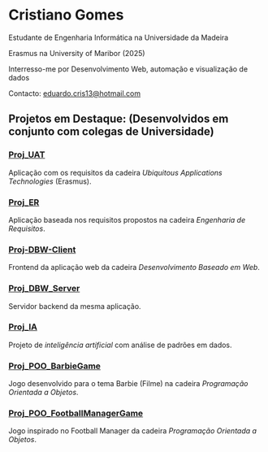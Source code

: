 # Cristiano Gomes

Estudante de Engenharia Informática na Universidade da Madeira

Erasmus na University of Maribor (2025)

Interresso-me por Desenvolvimento Web, automação e visualização de dados

Contacto: eduardo.cris13@hotmail.com

## Projetos em Destaque: (Desenvolvidos em conjunto com colegas de Universidade)

### [Proj_UAT](https://github.com/CristianoGomes28/UATproj)
Aplicação com os requisitos da cadeira *Ubiquitous Applications Technologies* (Erasmus).

### [Proj_ER](https://github.com/CristianoGomes28/proj-ER)
Aplicação baseada nos requisitos propostos na cadeira *Engenharia de Requisitos*.

### [Proj-DBW-Client](https://github.com/CristianoGomes28/proj-dbw-client)  
Frontend da aplicação web da cadeira *Desenvolvimento Baseado em Web*.
### [Proj_DBW_Server](https://github.com/CristianoGomes28/proj-dbw-server)  
Servidor backend da mesma aplicação.

### [Proj_IA](https://github.com/CristianoGomes28/proj-IA)
Projeto de *inteligência artificial* com análise de padrões em dados.  

### [Proj_POO_BarbieGame](https://github.com/CristianoGomes28/barbie-project)  
Jogo desenvolvido para o tema Barbie (Filme) na cadeira *Programação Orientada a Objetos*.  
### [Proj_POO_FootballManagerGame](https://github.com/CristianoGomes28/poo-projeto)  
Jogo inspirado no Football Manager da cadeira *Programação Orientada a Objetos*.  
